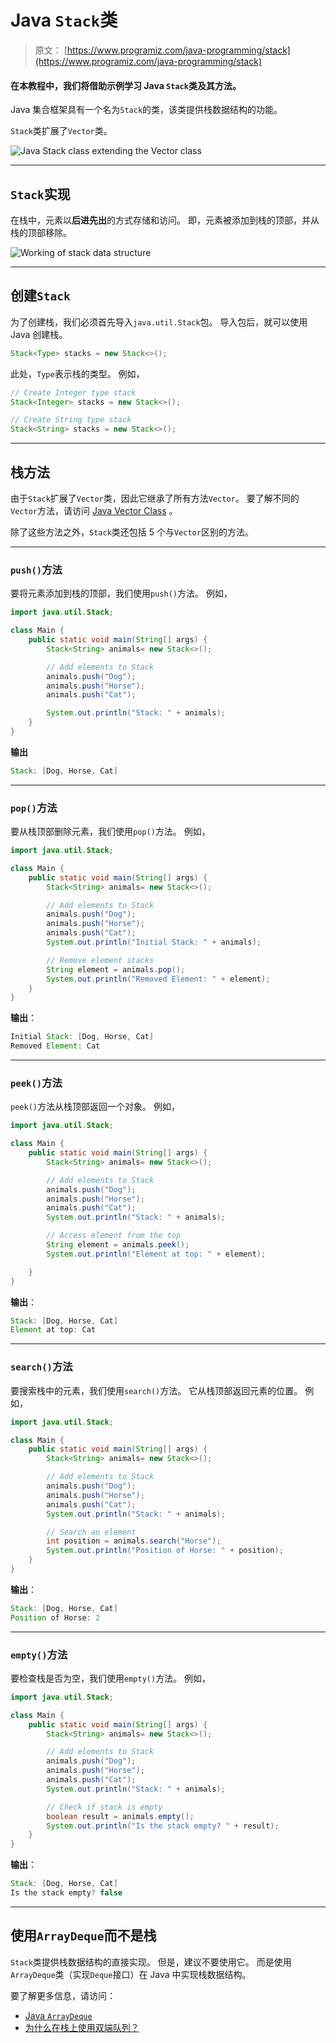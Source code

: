 # Java `Stack`类

> 原文： [https://www.programiz.com/java-programming/stack](https://www.programiz.com/java-programming/stack)

#### 在本教程中，我们将借助示例学习 Java `Stack`类及其方法。

Java 集合框架具有一个名为`Stack`的类，该类提供栈数据结构的功能。

`Stack`类扩展了`Vector`类。

![Java Stack class extending the Vector class](img/58db098ee5526d59c95833eb095de6a6.png "Java Stack Class")

* * *

## `Stack`实现

在栈中，元素以**后进先出**的方式存储和访问。 即，元素被添加到栈的顶部，并从栈的顶部移除。

![Working of stack data structure](img/1e7759f5e6e17406758f5d7ab4e67e58.png "Working of stack data structure")

* * *

## 创建`Stack`

为了创建栈，我们必须首先导入`java.util.Stack`包。 导入包后，就可以使用 Java 创建栈。

```java
Stack<Type> stacks = new Stack<>(); 
```

此处，`Type`表示栈的类型。 例如，

```java
// Create Integer type stack
Stack<Integer> stacks = new Stack<>();

// Create String type stack
Stack<String> stacks = new Stack<>(); 
```

* * *

## 栈方法

由于`Stack`扩展了`Vector`类，因此它继承了所有方法`Vector`。 要了解不同的`Vector`方法，请访问 [Java Vector Class](/java-programming/vector "Java Vector Class") 。

除了这些方法之外，`Stack`类还包括 5 个与`Vector`区别的方法。

* * *

### `push()`方法

要将元素添加到栈的顶部，我们使用`push()`方法。 例如，

```java
import java.util.Stack;

class Main {
    public static void main(String[] args) {
        Stack<String> animals= new Stack<>();

        // Add elements to Stack
        animals.push("Dog");
        animals.push("Horse");
        animals.push("Cat");

        System.out.println("Stack: " + animals);
    }
} 
```

**输出**

```java
Stack: [Dog, Horse, Cat] 
```

* * *

### `pop()`方法

要从栈顶部删除元素，我们使用`pop()`方法。 例如，

```java
import java.util.Stack;

class Main {
    public static void main(String[] args) {
        Stack<String> animals= new Stack<>();

        // Add elements to Stack
        animals.push("Dog");
        animals.push("Horse");
        animals.push("Cat");
        System.out.println("Initial Stack: " + animals);

        // Remove element stacks
        String element = animals.pop();
        System.out.println("Removed Element: " + element);
    }
} 
```

**输出**：

```java
Initial Stack: [Dog, Horse, Cat]
Removed Element: Cat 
```

* * *

### `peek()`方法

`peek()`方法从栈顶部返回一个对象。 例如，

```java
import java.util.Stack;

class Main {
    public static void main(String[] args) {
        Stack<String> animals= new Stack<>();

        // Add elements to Stack
        animals.push("Dog");
        animals.push("Horse");
        animals.push("Cat");
        System.out.println("Stack: " + animals);

        // Access element from the top
        String element = animals.peek();
        System.out.println("Element at top: " + element);

    }
} 
```

**输出**：

```java
Stack: [Dog, Horse, Cat]
Element at top: Cat 
```

* * *

### `search()`方法

要搜索栈中的元素，我们使用`search()`方法。 它从栈顶部返回元素的位置。 例如，

```java
import java.util.Stack;

class Main {
    public static void main(String[] args) {
        Stack<String> animals= new Stack<>();

        // Add elements to Stack
        animals.push("Dog");
        animals.push("Horse");
        animals.push("Cat");
        System.out.println("Stack: " + animals);

        // Search an element
        int position = animals.search("Horse");
        System.out.println("Position of Horse: " + position);
    }
} 
```

**输出**：

```java
Stack: [Dog, Horse, Cat]
Position of Horse: 2 
```

* * *

### `empty()`方法

要检查栈是否为空，我们使用`empty()`方法。 例如，

```java
import java.util.Stack;

class Main {
    public static void main(String[] args) {
        Stack<String> animals= new Stack<>();

        // Add elements to Stack
        animals.push("Dog");
        animals.push("Horse");
        animals.push("Cat");
        System.out.println("Stack: " + animals);

        // Check if stack is empty
        boolean result = animals.empty();
        System.out.println("Is the stack empty? " + result);
    }
} 
```

**输出**：

```java
Stack: [Dog, Horse, Cat]
Is the stack empty? false 
```

* * *

## 使用`ArrayDeque`而不是栈

`Stack`类提供栈数据结构的直接实现。 但是，建议不要使用它。 而是使用`ArrayDeque`类（实现`Deque`接口）在 Java 中实现栈数据结构。

要了解更多信息，请访问：

*   [Java `ArrayDeque`](/java-programming/arraydeque "Java ArrayDeque Class")
*   [为什么在栈上使用双端队列？](https://stackoverflow.com/questions/12524826/why-should-i-use-deque-over-stack)